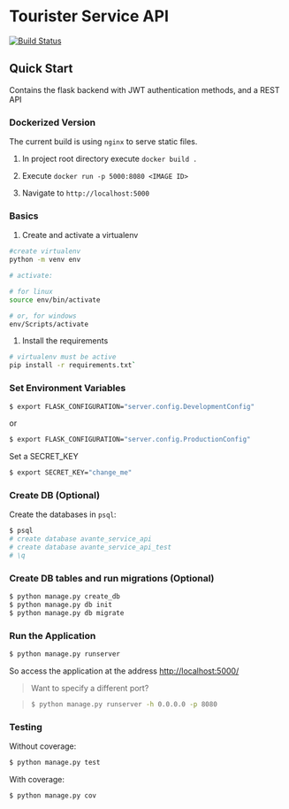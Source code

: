 # Tourister Service API

[![Build Status](https://TODO/TODO?branch=master)](https://TODO/TODO)

## Quick Start

Contains the flask backend with JWT authentication methods, and a REST API

### Dockerized Version

The current build is using `nginx` to serve static files.

1. In project root directory execute `docker build .`

2. Execute `docker run -p 5000:8080 <IMAGE ID>`

3. Navigate to `http://localhost:5000`

### Basics

1. Create and activate a virtualenv

```bash
#create virtualenv
python -m venv env

# activate:

# for linux
source env/bin/activate

# or, for windows
env/Scripts/activate
```

1. Install the requirements

```bash
# virtualenv must be active
pip install -r requirements.txt`
```

### Set Environment Variables

```bash
$ export FLASK_CONFIGURATION="server.config.DevelopmentConfig"
```

or

```bash
$ export FLASK_CONFIGURATION="server.config.ProductionConfig"
```

Set a SECRET_KEY

```sh
$ export SECRET_KEY="change_me"
```

### Create DB (Optional)

Create the databases in `psql`:

```sh
$ psql
# create database avante_service_api
# create database avante_service_api_test
# \q
```

### Create DB tables and run migrations (Optional)

```bash
$ python manage.py create_db
$ python manage.py db init
$ python manage.py db migrate
```

### Run the Application

```bash
$ python manage.py runserver
```

So access the application at the address [http://localhost:5000/](http://localhost:5000/)

> Want to specify a different port?

> ```bash
> $ python manage.py runserver -h 0.0.0.0 -p 8080
> ```

### Testing

Without coverage:

```bash
$ python manage.py test
```

With coverage:

```bash
$ python manage.py cov
```
